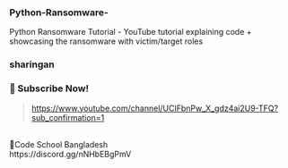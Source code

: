 ### Python-Ransomware-
Python Ransomware Tutorial - YouTube tutorial explaining code + showcasing the ransomware with victim/target roles

### sharingan

### 🔔 Subscribe Now!
> https://www.youtube.com/channel/UCIFbnPw_X_gdz4ai2U9-TFQ?sub_confirmation=1
<br/>
🌌Code School Bangladesh 
<br/>
https://discord.gg/nNHbEBgPmV
